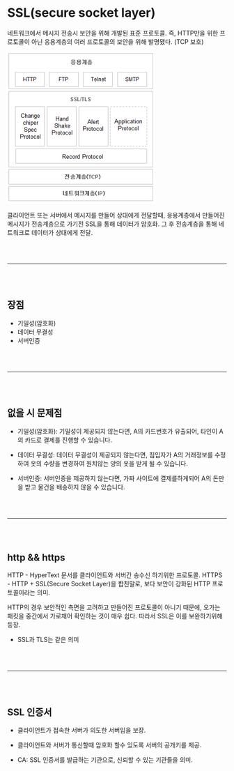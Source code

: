 # SSL(secure socket layer)

네트워크에서 메시지 전송시 보안을 위해 개발된 표준 프로토콜. 즉, HTTP만을 위한 프로토콜이 아닌 응용계층의 여러 프로토콜의 보안을 위해 발명됐다. (TCP 보호)

![](images/ssl1.png)

클라이언트 또는 서버에서 메시지를 만들어 상대에게 전달할때, 응용계층에서 만들어진 메시지가 전송계층으로 가기전 SSL을 통해 데이터가 암호화. 그 후 전송계층을 통해 네트워크로 데이터가 상대에게 전달.

<br /><br />

---

<br /><br />

## 장점

- 기밀성(암호화)
- 데이터 무결성
- 서버인증

<br /><br />

---

<br /><br />

## 없을 시 문제점

- 기밀성(암호화): 기밀성이 제공되지 않는다면, A의 카드번호가 유출되어, 타인이 A의 카드로 결제를 진행할 수 있습니다.

- 데이터 무결성: 데이터 무결성이 제공되지 않는다면, 침입자가 A의 거래정보를 수정하여 옷의 수량을 변경하여 원치않는 양의 옷을 받게 될 수 있습니다.

- 서버인증: 서버인증을 제공하지 않는다면, 가짜 사이트에 결제를하게되어 A의 돈만을 받고 물건을 배송하지 않을 수 있습니다.

<br /><br />

---

<br /><br />

## http && https

HTTP - HyperText 문서를 클라이언트와 서버간 송수신 하기위한 프로토콜.
HTTPS - HTTP + SSL(Secure Socket Layer)을 합친말로, 보다 보안이 강화된 HTTP 프로토콜이라는 의미.

HTTP의 경우 보안적인 측면을 고려하고 만들어진 프로토콜이 아니기 때문에, 오가는 패킷을 중간에서 가로채어 확인하는 것이 매우 쉽다. 따라서 SSL은 이를 보완하기위해 등장.

- SSL과 TLS는 같은 의미

<br /><br />

---

<br /><br />

## SSL 인증서

- 클라이언트가 접속한 서버가 의도한 서버임을 보장.
- 클라이언트와 서버가 통신할때 암호화 할수 있도록 서버의 공개키를 제공.

- CA: SSL 인증서를 발급하는 기관으로, 신뢰할 수 있는 기관들을 의미.
